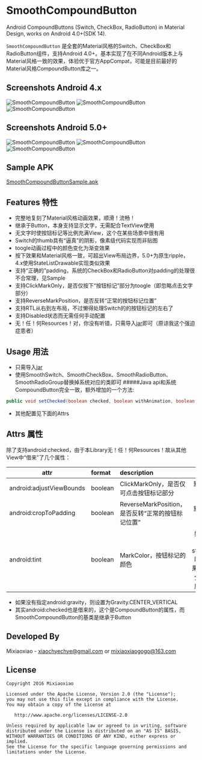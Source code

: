 SmoothCompoundButton
===============

Android CompoundButtons (Switch, CheckBox, RadioButton) in Material Design, works on Android 4.0+(SDK 14).

`SmoothCompoundButton` 是全套的Material风格的Switch、CheckBox和RadioButton组件，支持Android 4.0+。基本实现了在不同Android版本上与Material风格一致的效果，体验优于官方AppCompat，可能是目前最好的Material风格CompoundButton库之一。

Screenshots Android 4.x
-----

![SmoothCompoundButton](https://raw.github.com/Mixiaoxiao/SmoothCompoundButton/master/Screenshots/GIF-switch_4x.gif)
![SmoothCompoundButton](https://raw.github.com/Mixiaoxiao/SmoothCompoundButton/master/Screenshots/GIF-checkbox_4x.gif)
![SmoothCompoundButton](https://raw.github.com/Mixiaoxiao/SmoothCompoundButton/master/Screenshots/GIF-radiobutton_4x.gif)

Screenshots Android 5.0+
-----

![SmoothCompoundButton](https://raw.github.com/Mixiaoxiao/SmoothCompoundButton/master/Screenshots/GIF-switch_5+.gif)
![SmoothCompoundButton](https://raw.github.com/Mixiaoxiao/SmoothCompoundButton/master/Screenshots/GIF-checkbox_5+.gif)
![SmoothCompoundButton](https://raw.github.com/Mixiaoxiao/SmoothCompoundButton/master/Screenshots/GIF-radiobutton_5+.gif)

Sample APK
-----

[SmoothCompoundButtonSample.apk](https://raw.github.com/Mixiaoxiao/SmoothCompoundButton/master/SmoothCompoundButtonSample.apk)


Features 特性
-----

* 完整地复刻了Material风格动画效果，顺滑！流畅！
* 继承于Button，本身支持显示文字，无需配合TextView使用
* 无文字时使按钮标记等比例充满View，这个在某些场景中很有用
* Switch的thumb具有“逼真”的阴影，像素级代码实现而非贴图
* toogle动画过程中的颜色变化为渐变效果
* 按下效果和Material风格一致，可超出View布局边界，5.0+为原生ripple，4.x使用StateListDrawable实现类似效果
* 支持“正确的”padding，系统的CheckBox和RadioButton对padding的处理很不合常理，见Sample
* 支持ClickMarkOnly，是否仅按下“按钮标记”部分为toogle（即忽略点击文字部分）
* 支持ReverseMarkPosition，是否反转“正常的按钮标记位置”
* 支持RTL从右到左布局，不过懒得处理Switch的的按钮标记的左右了
* 支持Disabled状态而无需任何手动配置
* 无！任！何Resources！对，你没有听错，只需导入[jar](https://raw.github.com/Mixiaoxiao/SmoothCompoundButton/master/smoothcompoundbuttonlibrary.jar)即可（原谅我这个强迫症患者）


Usage 用法
-----

* 只需导入[jar](https://raw.github.com/Mixiaoxiao/SmoothCompoundButton/master/smoothcompoundbuttonlibrary.jar)
* 使用SmoothSwitch、SmoothCheckBox、SmoothRadioButton、SmoothRadioGroup替换掉系统对应的类即可
#####Java api和系统CompoundButton完全一致，额外增加的一个方法:

```java
public void setChecked(boolean checked, boolean withAnimation, boolean notifyOnCheckedChangeListener) 
```

* 其他配置见下面的Attrs


Attrs 属性
--------

除了支持android:checked，由于本Library无！任！何Resources！故从其他View中“借来”了几个属性：

|attr|format|description|notice|
|---|:---|:---|:---:|
|android:adjustViewBounds|boolean|ClickMarkOnly，是否仅可点击按钮标记部分|默认false，即整体可点击|
|android:cropToPadding|boolean|ReverseMarkPosition，是否反转“正常的按钮标记位置”|默认false，即正常位置|
|android:tint|boolean|MarkColor，按钮标记的颜色|如果是单个颜色则取为state_checked时的颜色，如果是selector会分别取两种对应状态的颜色|

* 如果没有指定android:gravity，则设置为Gravity.CENTER_VERTICAL
* 其实android:checked也是借来的，这个是CompoundButton的属性，而SmoothCompoundButton的基类是继承于Button



Developed By
------------

Mixiaoxiao - <xiaochyechye@gmail.com> or <mixiaoxiaogogo@163.com>



License
-----------

    Copyright 2016 Mixiaoxiao

    Licensed under the Apache License, Version 2.0 (the "License");
    you may not use this file except in compliance with the License.
    You may obtain a copy of the License at

       http://www.apache.org/licenses/LICENSE-2.0

    Unless required by applicable law or agreed to in writing, software
    distributed under the License is distributed on an "AS IS" BASIS,
    WITHOUT WARRANTIES OR CONDITIONS OF ANY KIND, either express or implied.
    See the License for the specific language governing permissions and
    limitations under the License.
